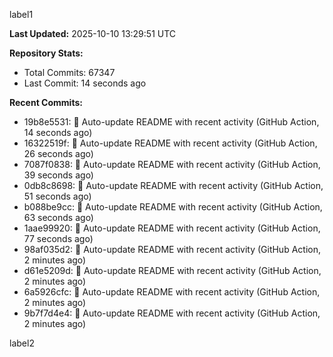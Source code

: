 
label1 
<!-- ACTIVITY_START -->
**Last Updated:** 2025-10-10 13:29:51 UTC

**Repository Stats:**
- Total Commits: 67347
- Last Commit: 14 seconds ago

**Recent Commits:**
- 19b8e5531: 🤖 Auto-update README with recent activity (GitHub Action, 14 seconds ago)
- 16322519f: 🤖 Auto-update README with recent activity (GitHub Action, 26 seconds ago)
- 7087f0838: 🤖 Auto-update README with recent activity (GitHub Action, 39 seconds ago)
- 0db8c8698: 🤖 Auto-update README with recent activity (GitHub Action, 51 seconds ago)
- b088be9cc: 🤖 Auto-update README with recent activity (GitHub Action, 63 seconds ago)
- 1aae99920: 🤖 Auto-update README with recent activity (GitHub Action, 77 seconds ago)
- 98af035d2: 🤖 Auto-update README with recent activity (GitHub Action, 2 minutes ago)
- d61e5209d: 🤖 Auto-update README with recent activity (GitHub Action, 2 minutes ago)
- 6a5926cfc: 🤖 Auto-update README with recent activity (GitHub Action, 2 minutes ago)
- 9b7f7d4e4: 🤖 Auto-update README with recent activity (GitHub Action, 2 minutes ago)
<!-- ACTIVITY_END -->

label2
